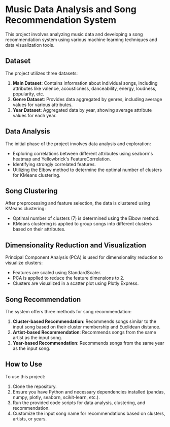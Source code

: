 # Music Data Analysis and Song Recommendation System

This project involves analyzing music data and developing a song recommendation system using various machine learning techniques and data visualization tools.

## Dataset

The project utilizes three datasets:

1. **Main Dataset**: Contains information about individual songs, including attributes like valence, acousticness, danceability, energy, loudness, popularity, etc.
2. **Genre Dataset**: Provides data aggregated by genres, including average values for various attributes.
3. **Year Dataset**: Aggregated data by year, showing average attribute values for each year.

## Data Analysis

The initial phase of the project involves data analysis and exploration:

- Exploring correlations between different attributes using seaborn's heatmap and Yellowbrick's FeatureCorrelation.
- Identifying strongly correlated features.
- Utilizing the Elbow method to determine the optimal number of clusters for KMeans clustering.

## Song Clustering

After preprocessing and feature selection, the data is clustered using KMeans clustering:

- Optimal number of clusters (7) is determined using the Elbow method.
- KMeans clustering is applied to group songs into different clusters based on their attributes.

## Dimensionality Reduction and Visualization

Principal Component Analysis (PCA) is used for dimensionality reduction to visualize clusters:

- Features are scaled using StandardScaler.
- PCA is applied to reduce the feature dimensions to 2.
- Clusters are visualized in a scatter plot using Plotly Express.

## Song Recommendation

The system offers three methods for song recommendation:

1. **Cluster-based Recommendation**: Recommends songs similar to the input song based on their cluster membership and Euclidean distance.
2. **Artist-based Recommendation**: Recommends songs from the same artist as the input song.
3. **Year-based Recommendation**: Recommends songs from the same year as the input song.

## How to Use

To use this project:

1. Clone the repository.
2. Ensure you have Python and necessary dependencies installed (pandas, numpy, plotly, seaborn, scikit-learn, etc.).
3. Run the provided code scripts for data analysis, clustering, and recommendation.
4. Customize the input song name for recommendations based on clusters, artists, or years.

